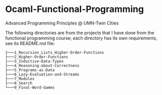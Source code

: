 # Ocaml-Functional-Programming

Advanced Programming Principles @ UMN-Twin Cities


The following directories are from the projects that I have done from the functional programming course; each directory has its own requirements, see its README.md file:

```
├───1_Recursion_Lists_Higher-Order-Functions
├───2_Higher-Order-Functions
├───3_Inductive-Data-Types
├───4_Reasoning-about-Correctness
├───5_Programs-as-Data
├───6_Lazy-Evaluation-and-Streams
├───7_Modules
├───8_Search
└───9_Final-Word-Games
```